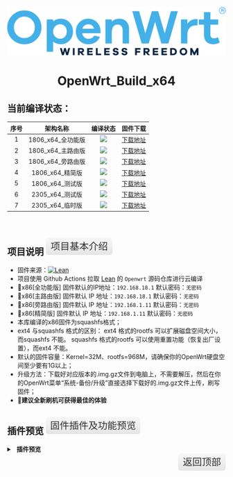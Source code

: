 <div align="center">
<img width="768" src="https://github.com/3092099/OpenWrt_Build_x64/blob/main/personal/logo.png"/>
<h1>OpenWrt_Build_x64</h1>
</div>

## 当前编译状态：
|    序号    |     架构名称    |    编译状态    |    固件下载    |
| :-----------------: | :-------------: |:-----------------: | :-----------------: |
| 1 |1806_x64_全功能版|<a href="https://github.com/3092099/OpenWrt_Build_x64/actions/workflows/OpenWrt_Build_1806_x64_all.yml"><img src="https://github.com/3092099/OpenWrt_Build_x64/actions/workflows/OpenWrt_Build_1806_x64_all.yml/badge.svg?style=flat" /></a>    |[下载地址](https://github.com/3092099/OpenWrt_Build_1806_x64/releases/tag/OpenWrt_1806_x64_all)    |
| 2 |1806_x64_主路由版|<a href="https://github.com/3092099/OpenWrt_Build_x64/actions/workflows/OpenWrt_Build_1806_x64_wjq.yml"><img src="https://github.com/3092099/OpenWrt_Build_x64/actions/workflows/OpenWrt_Build_1806_x64_wjq.yml/badge.svg?style=flat" /></a>    |[下载地址](https://github.com/3092099/OpenWrt_Build_1806_x64/releases/tag/OpenWrt_1806_x64_wjq)    |
| 3 |1806_x64_旁路由版|<a href="https://github.com/3092099/OpenWrt_Build_x64/actions/workflows/OpenWrt_Build_1806_x64_gxnas.yml"><img src="https://github.com/3092099/OpenWrt_Build_x64/actions/workflows/OpenWrt_Build_1806_x64_gxnas.yml/badge.svg?style=flat" /></a>    |[下载地址](https://github.com/3092099/OpenWrt_1806_Build_x64/releases/tag/OpenWrt_1806_x64_gxnas)    |
| 4 |1806_x64_精简版|<a href="https://github.com/3092099/OpenWrt_Build_x64/actions/workflows/OpenWrt_Build_1806_x64_soot.yml"><img src="https://github.com/3092099/OpenWrt_Build_x64/actions/workflows/OpenWrt_Build_1806_x64_soot.yml/badge.svg?style=flat" /></a>    |[下载地址](https://github.com/3092099/OpenWrt_Build_1806_x64/releases/tag/OpenWrt_1806_x64_soot)    |
| 5 |1806_x64_测试版|<a href="https://github.com/3092099/OpenWrt_Build_x64/actions/workflows/OpenWrt_Build_1806_x64_test.yml"><img src="https://github.com/3092099/OpenWrt_Build_x64/actions/workflows/OpenWrt_Build_1806_x64_test.yml/badge.svg?style=flat" /></a>    |[下载地址](https://github.com/3092099/OpenWrt_Build_1806_x64/releases/tag/OpenWrt_1806_x64_test)    |
| 6 |2305_x64_测试版|<a href="https://github.com/3092099/OpenWrt_Build_x64/actions/workflows/OpenWrt_Build_2305_x64_test.yml"><img src="https://github.com/3092099/OpenWrt_Build_x64/actions/workflows/OpenWrt_Build_2305_x64_test.yml/badge.svg?style=flat" /></a>    |[下载地址](https://github.com/3092099/OpenWrt_Build_2305_x64/releases/tag/OpenWrt_2305_x64_test)    |
| 7 |2305_x64_临时版|<a href="https://github.com/3092099/OpenWrt_Build_x64/actions/workflows/OpenWrt_Build_2305_x64_temp.yml"><img src="https://github.com/3092099/OpenWrt_Build_x64/actions/workflows/OpenWrt_Build_2305_x64_temp.yml/badge.svg?style=flat" /></a>    |[下载地址](https://github.com/3092099/OpenWrt_Build_2305_x64/releases/tag/OpenWrt_2305_x64_temp)    |

</br>

## 项目说明 [![](https://github.com/3092099/OpenWrt_Build_x64/blob/main/personal/describes.svg)](#项目说明-)
- 固件来源：[![Lean](https://img.shields.io/badge/Lede-Lean-red.svg?style=flat&logo=appveyor)](https://github.com/coolsnowwolf/lede) 
- 项目使用 Github Actions 拉取 [Lean](https://github.com/coolsnowwolf/lede) 的 `Openwrt` 源码仓库进行云编译
- 🔴x86[全功能版] 固件默认的IP地址：`192.168.18.1` 默认密码：`无密码`
- 🔴x86[主路由版] 固件默认 IP 地址：`192.168.18.1` 默认密码：`无密码`
- 🔴x86[旁路由版] 固件默认 IP 地址：`192.168.1.11` 默认密码：`无密码`
- 🔴x86[精简版] 固件默认 IP 地址：`192.168.1.11` 默认密码：`无密码`
-  本库编译的x86固件为squashfs格式；
-  ext4 与squashfs 格式的区别： ext4 格式的rootfs 可以扩展磁盘空间大小，而squashfs 不能。 squashfs 格式的rootfs 可以使用重置功能（恢复出厂设置），而ext4 不能。
-  默认的固件容量：Kernel=32M、rootfs=968M，请确保你的OpenWrt硬盘空间至少要有1G以上；
-  升级方法：下载好对应版本的.img.gz文件到电脑上，不需要解压，然后在你的OpenWrt菜单“系统-备份/升级”直接选择下载好的.img.gz文件上传，刷写固件；
- 🛑******建议全新刷机可获得最佳的体验******

## 插件预览 [![](https://github.com/3092099/OpenWrt_Build_x64/blob/main/personal/preview.svg)](#插件预览-)
<details>
<summary><b>&nbsp; 插件预览</b></summary>
<br/>
<details>
<summary><b>├── 状态</b></summary>
　├── 概况<br/>
　├── 防火墙<br/>
　├── 路由表<br/>
　├── 系统日志<br/>
　├── 内核日志<br/>
　├── 系统进程<br/>
　├── 实时信息<br/>
　├── 实时监控<br/>
　├── WireGuard状态<br/>
　├── 负载均衡<br/>
　└── 释放内存
</details>
<details>
<summary><b>├── 系统</b></summary>
　├── 系统<br/>
　├── Web管理<br/>
　├── 管理权<br/>
　├── 软件包<br/>
　├── TTYD 终端<br/>
　├── 启动项<br/>
　├── 计划任务<br/>
　├── 挂载点<br/>
　├── 磁盘管理<br/>
　├── 备份/升级<br/>
　├── 定时设置<br/>
　├── 文件传输<br/>
　├── Argon 主题设置<br/>
　├── Design 主题设置<br/>
　├── 重启<br/>
　└── 关机
</details>
<details>
<summary><b>├── 服务</b></summary>
　├── PassWall<br/>
　├── PassWall2  (arm)<br/>
　├── Hello World<br/>
　├── AdGuard Home<br/>
　├── ShadowSocksR Plus+<br/>
　├── DDNSTO 远程控制<br/>
　├── 应用过滤<br/>
　├── 网站域名黑白名单配置<br/>
　├── 全能推送<br/>
　├── 上网时间控制<br/>
　├── OpenClash<br/>
　├── Lucky<br/>
　├── 动态 DNS<br/>
　├── SmartDNS<br/>
　├── MosDNS<br/>
　├── 网络唤醒<br/>
　├── Frps<br/>
　├── UPnP<br/>
　├── Frp 内网穿透<br/>
　├── KMS 服务器<br/>
　└── Nps 内网穿透
</details>
<details>
<summary><b>├── Docker  (arm)</b></summary>
　├── 概览<br/>
　├── 容器<br/>
　├── 镜像<br/>
　├── 网络<br/>
　├── 存储卷<br/>
　├── 事件<br/>
　└── 设置
</details>
<details>
<summary><b>├── 网络存储</b></summary>
　├── 文件浏览器<br/>
　├── NFS 管理<br/>
　├── Alist 文件列表<br/>
　├── USB 打印服务器<br/>
　├── 硬盘休眠<br/>
　├── 打印服务器<br/>
　├── 网络共享<br/>
　├── Aria2 配置<br/>
　└── FTP 服务器
</details>
<details>
<summary><b>├── VPN</b></summary>
　├── V2ray 服务器<br/>
　├── N2N VPN<br/>
　├── SoftEther VPN 服务器<br/>
　├── OpenVPN 服务器<br/>
　├── IPSec VPN 服务器<br/>
　├── PPTP VPN 服务器<br/>
　└── ZeroTier
</details>
<details>
<summary><b>├── 网络</b></summary>
　├── 接口<br/>
　├── DHCP/DNS<br/>
　├── 主机名<br/>
　├── IP/MAC 绑定<br/>
　├── 静态路由<br/>
　├── 防火墙<br/>
　├── 诊断<br/>
　├── IP限速<br/>
　├── Socat<br/>
　├── Turbo ACC 网络加速<br/>
　├── 多线多拨<br/>
　└── 负载均衡
</details>
<details>
<summary><b>├── 带宽监控</b></summary>
　├── 显示<br/>
　├── 配置<br/>
　├── 备份<br/>
　└── 实时流量监测
</details>
　└── <b>退出</b>
</details>

<a href="#readme">
<img src="https://github.com/3092099/OpenWrt_Build_x64/blob/main/personal/return.svg" title="返回顶部" align="right"/>
</a>
